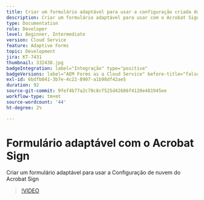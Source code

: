 ```yaml
---
title: Criar um formulário adaptável para usar a configuração criada do Acrobat Sign Cloud Service
description: Criar um formulário adaptável para usar com o Acrobat Sign
type: Documentation
role: Developer
level: Beginner, Intermediate
version: Cloud Service
feature: Adaptive Forms
topic: Development
jira: KT-7431
thumbnail: 332438.jpg
badgeIntegration: label="Integração" type="positive"
badgeVersions: label="AEM Forms as a Cloud Service" before-title="false"
exl-id: 6bdfb841-3b7e-4c22-8907-a1b98df42ae5
duration: 92
source-git-commit: 9fef4b77a2c70c8cf525d42686f4120e481945ee
workflow-type: tm+mt
source-wordcount: '44'
ht-degree: 2%

---
```


# Formulário adaptável com o Acrobat Sign

Criar um formulário adaptável para usar a Configuração de nuvem do Acrobat Sign

>[!VIDEO](https://video.tv.adobe.com/v/332438?quality=12&learn=on)
